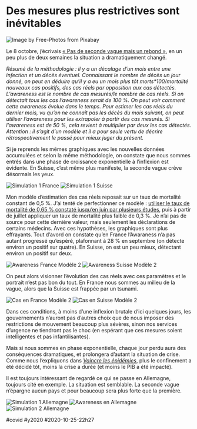 # Des mesures plus restrictives sont inévitables

![Image by Free-Photos from Pixabay](_i/ocean-918999_1920.webp)

Le 8 octobre, j’écrivais [« Pas de seconde vague mais un rebond »](covid-ou-en-est-vraiment-la-france.md), en un peu plus de deux semaines la situation a dramatiquement changé.

*Résumé de la méthodologie : il y a un décalage d’un mois entre une infection et un décès éventuel. Connaissant le nombre de décès un jour donné, on peut en déduire qu’il y a eu un mois plus tôt morts\*100/mortalité nouveaux cas positifs, des cas réels par opposition aux cas détectés. L’awareness est le nombre de cas mesurés/le nombre de cas réels. Si on détectait tous les cas l’awareness serait de 100 %. On peut voir comment cette awareness évolue dans le temps. Pour estimer les cas réels du dernier mois, vu qu’on ne connaît pas les décès du mois suivant, on peut utiliser l’awareness pour les extrapoler à partir des cas mesurés. Si l’awareness est de 50 %, cela revient à multiplier par deux les cas détectés. Attention : il s’agit d’un modèle et il a pour seule vertu de décrire rétrospectivement le passé pour mieux juger du présent.*

Si je reprends les mêmes graphiques avec les nouvelles données accumulées et selon la même méthodologie, on constate que nous sommes entrés dans une phase de croissance exponentielle à l’inflexion est évidente. En Suisse, c’est même plus manifeste, la seconde vague crève désormais les yeux.

![Simulation 1 France](_i/CasFrance1.png)
![Simulation 1 Suisse](_i/CasSuisse1.png)

Mon modèle d’estimation des cas réels reposait sur un taux de mortalité constant de 0,5 %. J’ai tenté de perfectionner ce modèle : [utiliser le taux de mortalité de 0,65 % constaté jusqu’en juin par plusieurs études](covid-ou-en-est-vraiment-la-france.md), puis à partir de juillet appliquer un taux de mortalité plus faible de 0,3 %. Je n’ai pas de source pour cette dernière valeur, mais seulement les déclarations de certains médecins. Avec ces hypothèses, les graphiques sont plus effrayants. Tout d’avord on constate qu’en France l’Awaraness n’a pas autant progressé qu’espéré, plafonnant à 28 % en septembre (on détecte environ un positif sur quatre). En Suisse, on est un peu mieux, détectant environ un positif sur deux.

![Awareness France Modèle 2](_i/AwarenessFranceV.png)
![Awareness Suisse Modèle 2](_i/AwarenessSuisseV.png)

On peut alors visionner l’évolution des cas réels avec ces paramètres et le portrait n’est pas bon du tout. En France nous sommes au milieu de la vague, alors que la Suisse est frappée par un tsunami.

![Cas en France Modèle 2](_i/CasFranceV.png)
![Cas en Suisse Modèle 2](_i/CasSuisseV.png)

Dans ces conditions, à moins d’une inflexion brutale d’ici quelques jours, les gouvernements n’auront pas d’autres choix que de nous imposer des restrictions de mouvement beaucoup plus sévères, sinon nos services d’urgence ne tiendront pas le choc (en espérant que ces mesures soient intelligentes et pas infantilisantes).

Mais si nous sommes en phase exponentielle, chaque jour perdu aura des conséquences dramatiques, et prolongera d’autant la situation de crise. Comme nous l’expliquons dans *[Vaincre les épidémies](../../page/vaincre-les-epidemies)*, plus le confinement a été décidé tôt, moins la crise a durée (et moins le PIB a été impacté).

Il est toujours intéressant de regardé ce qui se passe en Allemagne, toujours cité en exemple. La situation est semblable. La seconde vague n’épargne aucun pays et pour beaucoup sera plus forte que la première.

![Simulation 1 Allemagne](_i/CasAllemagne1.png)
![Awareness en Allemagne](_i/AwarenessAllemagneV.png)
![Simulation 2 Allemagne](_i/CasAllemagneV.png)

#covid #y2020 #2020-10-25-22h27
